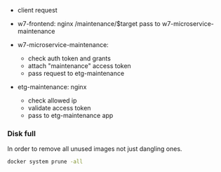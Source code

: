 - client request

- w7-frontend: nginx /maintenance/$target pass to w7-microservice-maintenance

- w7-microservice-maintenance: 
  - check auth token and grants
  - attach "maintenance" access token
  - pass request to etg-maintenance

- etg-maintenance: nginx 
  - check allowed ip
  - validate access token
  - pass to etg-maintenance app

### Disk full

In order to remove all unused images not just dangling ones.
```bash
docker system prune -all
```



